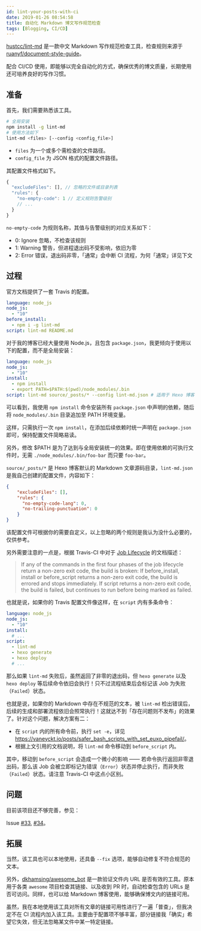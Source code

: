 ```yaml
---
id: lint-your-posts-with-ci
date: 2019-01-26 08:54:58
title: 自动化 Markdown 博文写作规范检查
tags: [Blogging, CI/CD]
---
```


[hustcc/lint-md](https://github.com/hustcc/lint-md) 是一款中文 Markdown 写作规范检查工具，检查规则来源于 [ruanyf/document-style-guide](https://github.com/ruanyf/document-style-guide)。

配合 CI/CD 使用，即能够以完全自动化的方式，确保优秀的博文质量，长期使用还可培养良好的写作习惯。

<!--more-->

## 准备

首先，我们需要熟悉该工具。

```bash
# 全局安装
npm install -g lint-md
# 使用方法如下
lint-md <files> [--config <config_file>]
```

- `files` 为一个或多个需检查的文件路径。
- `config_file` 为 JSON 格式的配置文件路径。

其配置文件格式如下。

```js
{
  "excludeFiles": [], // 忽略的文件或目录列表
  "rules": {
    "no-empty-code": 1 // 定义规则告警级别
    // ...
  }
}
```

`no-empty-code` 为规则名称，其值与告警级别的对应关系如下：

- 0: Ignore 忽略，不检查该规则
- 1: Warning 警告，但进程退出码不受影响，依旧为零
- 2: Error 错误，退出码非零，「通常」会中断 CI 流程，为何「通常」详见下文

## 过程

官方文档提供了一套 Travis 的配置。

```yaml
language: node_js
node_js:
  - "10"
before_install:
  - npm i -g lint-md
script: lint-md README.md
```

对于我的博客已经大量使用 Node.js，且包含 `package.json`，我更倾向于使用以下的配置，而不是全局安装：

```yaml
language: node_js
node_js:
  - "10"
install:
  - npm install
  - export PATH=$PATH:$(pwd)/node_modules/.bin
script: lint-md source/_posts/* --config lint-md.json # 适用于 Hexo 博客
```

可以看到，我使用 `npm install` 命令安装所有 `package.json` 中声明的依赖，随后将 `node_modules/.bin` 目录追加至 PATH 环境变量。

这样，只需执行一次 `npm install`，在添加后续依赖时统一声明在 `package.json` 即可，保持配置文件简略易读。

另外，修改 $PATH 是为了达到与全局安装统一的效果。即在使用依赖的可执行文件时，无需 `./node_modules/.bin/foo-bar` 而只要 `foo-bar`。

`source/_posts/*` 是 Hexo 博客默认的 Markdown 文章源码目录，`lint-md.json` 是我自己创建的配置文件，内容如下：

```json
{
    "excludeFiles": [],
    "rules": {
      "no-empty-code-lang": 0,
      "no-trailing-punctuation": 0
    }
}
```

该配置文件可根据你的需要自定义，以上忽略的两个规则是我认为没什么必要的，仅供参考。

另外需要注意的一点是，根据 Travis-CI 中对于 [Job Lifecycle](https://docs.travis-ci.com/user/job-lifecycle/#breaking-the-build) 的文档描述：

> If any of the commands in the first four phases of the job lifecycle return a non-zero exit code, the build is broken:
> If before_install, install or before_script returns a non-zero exit code, the build is errored and stops immediately.
> If script returns a non-zero exit code, the build is failed, but continues to run before being marked as failed.

也就是说，如果你的 Travis 配置文件像这样，在 `script` 内有多条命令：

```yaml
language: node_js
node_js:
  - "10"
install:
  # ...
script:
  - lint-md
  - hexo generate
  - hexo deploy
  # ...
```

那么如果 `lint-md` 失败后，虽然返回了非零的退出码，但 `hexo generate` 以及 `hexo deploy` 等后续命令依旧会执行！只不过流程结束后会标记该 Job 为失败（`Failed`）状态。

也就是说，如果你的 Markdown 中存在不规范的文本，被 `lint-md` 检出错误后，后续的生成和部署流程依旧会照常执行！这就达不到「存在问题则不发布」的效果了。针对这个问题，解决方案有二：

- 在 `script` 内的所有命令前，执行 `set -e`，详见 <https://vaneyckt.io/posts/safer_bash_scripts_with_set_euxo_pipefail/>。
- 根据上文引用的文档说明，将 `lint-md` 命令移动到 `before_script` 内。

其中，移动到 `before_script` 会造成一个微小的影响 —— 若命令执行返回非零退出码，那么该 Job 会被立即标记为错误（`Error`）状态并停止执行，而非失败（`Failed`）状态。请注意 Travis-CI 中这点小区别。

## 问题

目前该项目还不够完善，参见：

Issue [#33](https://github.com/hustcc/lint-md/issues/33), [#34](https://github.com/hustcc/lint-md/issues/34)。

## 拓展

当然，该工具也可以本地使用，还具备 `--fix` 选项，能够自动修复不符合规范的文本。

另外，[dkhamsing/awesome_bot](https://github.com/dkhamsing/awesome_bot) 是一款验证文件内 URL 是否有效的工具。原本用于各类 `awesome` 项目检查其链接、以及收到 PR 时，自动检查包含的 URLs 是否可访问。同样，也可以给 Markdown 博客使用，能够确保博文内的链接可用。

虽然，我在本地使用该工具对所有文章的链接可用性进行了一遍「普查」，但我决定不在 CI 流程内加入该工具。主要由于配置项不够丰富，部分链接我「确实」希望它失效，但无法忽略某文件中某一特定链接。
